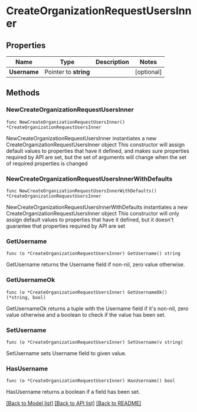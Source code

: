 # CreateOrganizationRequestUsersInner

## Properties

Name | Type | Description | Notes
------------ | ------------- | ------------- | -------------
**Username** | Pointer to **string** |  | [optional] 

## Methods

### NewCreateOrganizationRequestUsersInner

`func NewCreateOrganizationRequestUsersInner() *CreateOrganizationRequestUsersInner`

NewCreateOrganizationRequestUsersInner instantiates a new CreateOrganizationRequestUsersInner object
This constructor will assign default values to properties that have it defined,
and makes sure properties required by API are set, but the set of arguments
will change when the set of required properties is changed

### NewCreateOrganizationRequestUsersInnerWithDefaults

`func NewCreateOrganizationRequestUsersInnerWithDefaults() *CreateOrganizationRequestUsersInner`

NewCreateOrganizationRequestUsersInnerWithDefaults instantiates a new CreateOrganizationRequestUsersInner object
This constructor will only assign default values to properties that have it defined,
but it doesn't guarantee that properties required by API are set

### GetUsername

`func (o *CreateOrganizationRequestUsersInner) GetUsername() string`

GetUsername returns the Username field if non-nil, zero value otherwise.

### GetUsernameOk

`func (o *CreateOrganizationRequestUsersInner) GetUsernameOk() (*string, bool)`

GetUsernameOk returns a tuple with the Username field if it's non-nil, zero value otherwise
and a boolean to check if the value has been set.

### SetUsername

`func (o *CreateOrganizationRequestUsersInner) SetUsername(v string)`

SetUsername sets Username field to given value.

### HasUsername

`func (o *CreateOrganizationRequestUsersInner) HasUsername() bool`

HasUsername returns a boolean if a field has been set.


[[Back to Model list]](../README.md#documentation-for-models) [[Back to API list]](../README.md#documentation-for-api-endpoints) [[Back to README]](../README.md)



